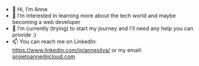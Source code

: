 - 👋 Hi, I’m Anne
- 👀 I’m interested in learning more about the tech world and maybe becoming a web developer
- 🌱 I’m currently (trying) to start my journey and I'll need any help you can provide :)
- 📫 You can reach me on LinkedIn: https://www.linkedin.com/in/annesilva/ or my email: projetoanne@icloud.com

<!---
ProjetoAnne/ProjetoAnne is a ✨ special ✨ repository because its `README.md` (this file) appears on your GitHub profile.
You can click the Preview link to take a look at your changes.
--->
